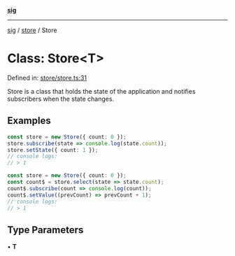 [**sig**](../../README.md)

***

[sig](../../README.md) / [store](../README.md) / Store

# Class: Store\<T\>

Defined in: [store/store.ts:31](https://github.com/OfirTheOne/sigjs/blob/3813ad713bace85b787cb7296817857283da9a85/sig/lib/store/store.ts#L31)

Store is a class that holds the state of the application and notifies subscribers when the state changes.

## Examples

```ts
const store = new Store({ count: 0 });
store.subscribe(state => console.log(state.count));
store.setState({ count: 1 });
// console logs:
// > 1
```

```ts
const store = new Store({ count: 0 });
const count$ = store.select(state => state.count);
count$.subscribe(count => console.log(count));
count$.setValue((prevCount) => prevCount + 1);
// console logs:
// > 1
```

## Type Parameters

• **T**
